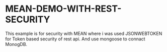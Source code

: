 # MEAN-DEMO-WITH-REST-SECURITY

This example is for security with MEAN  where i was used JSONWEBTOKEN for Token based security of rest api. And use mongoose to connact MonogDB.
